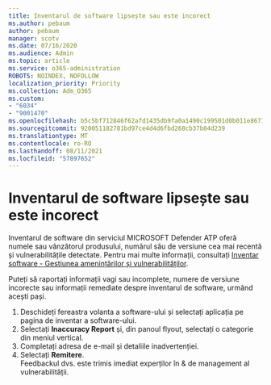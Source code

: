 ```yaml
---
title: Inventarul de software lipsește sau este incorect
ms.author: pebaum
author: pebaum
manager: scotv
ms.date: 07/16/2020
ms.audience: Admin
ms.topic: article
ms.service: o365-administration
ROBOTS: NOINDEX, NOFOLLOW
localization_priority: Priority
ms.collection: Adm_O365
ms.custom:
- "6034"
- "9001470"
ms.openlocfilehash: b5c5bf712846f62afd1435db9fa0a1490c199501d0b011e867103516770fcbfd
ms.sourcegitcommit: 920051182781bd97ce4d4d6fbd268cb37b84d239
ms.translationtype: MT
ms.contentlocale: ro-RO
ms.lasthandoff: 08/11/2021
ms.locfileid: "57897652"
---
```

# <a name="software-inventory-is-missing-or-inaccurate"></a>Inventarul de software lipsește sau este incorect

Inventarul de software din serviciul MICROSOFT Defender ATP oferă numele sau vânzătorul produsului, numărul său de versiune cea mai recentă și vulnerabilitățile detectate. Pentru mai multe informații, consultați [Inventar software - Gestiunea amenințărilor și vulnerabilităților](https://docs.microsoft.com/windows/security/threat-protection/microsoft-defender-atp/tvm-software-inventory).

Puteți să raportați informații vagi sau incomplete, numere de versiune incorecte sau informații remediate despre inventarul de software, urmând acești pași.  

1. Deschideți fereastra volanta a software-ului și selectați aplicația pe pagina de inventar a software-ului.
2. Selectați **Inaccuracy Report** și, din panoul flyout, selectați o categorie din meniul vertical.
3. Completați adresa de e-mail și detaliile inadvertenției.
4. Selectați **Remitere**.</br>
    Feedbackul dvs. este trimis imediat experților în & de management al vulnerabilității.